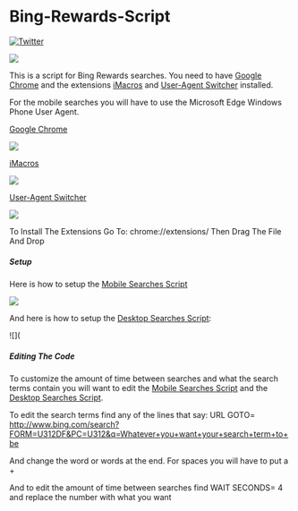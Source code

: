 # Bing-Rewards-Script
[![Twitter](https://img.shields.io/twitter/follow/Darth4212.svg?style=social)](https://twitter.com/Darth4212)

![](https://6qhccw.bn1301.livefilestore.com/y3m9xNm3EGoOR0WajyrVYO5RoZvxYny5QjeuKloftTWKMUYNL7MQYSLBSI_et0R03VOTNpbx6rOjsy0B5LuWN6SKc9512XFbvyAdz8_1c8d1PDA1l4Kx4lhS9H-hsZQD-Y-028g08JrpMHOk_bjH51c9ocPhq1jh099eCn-fsBxGoI?width=300&height=150&cropmode=none)


This is a script for Bing Rewards searches. You need to have [Google Chrome](https://onedrive.live.com/download?cid=F0F86193D07177B0&resid=F0F86193D07177B0%214160&authkey=ADBIhYjgvXsMIR40) and the extensions [iMacros](https://onedrive.live.com/download?cid=F0F86193D07177B0&resid=F0F86193D07177B0%214158&authkey=ANHtiBdVYcfyYlc) and [User-Agent Switcher](https://onedrive.live.com/download?cid=F0F86193D07177B0&resid=F0F86193D07177B0%214159&authkey=AJs_4OjOsT6y8D8) installed.

For the mobile searches you will have to use the Microsoft Edge Windows Phone User Agent.

[Google Chrome](https://onedrive.live.com/download?cid=F0F86193D07177B0&resid=F0F86193D07177B0%214160&authkey=ADBIhYjgvXsMIR4)

![](https://www.google.com/chrome/assets/common/images/chrome_logo_2x.png?mmfb=a5234ae3c4265f687c7fffae2760a907)

[iMacros](https://onedrive.live.com/download?cid=F0F86193D07177B0&resid=F0F86193D07177B0%214158&authkey=ANHtiBdVYcfyYlc)

![](http://tse1.mm.bing.net/th?&id=OIP.M448fa9dc1f7281af584113114284a090o0&w=198&h=175&c=0&pid=1.9&rs=0&p=0&r=0)

[User-Agent Switcher](https://onedrive.live.com/download?cid=F0F86193D07177B0&resid=F0F86193D07177B0%214159&authkey=AJs_4OjOsT6y8D8)

![](https://lh3.googleusercontent.com/Y-uvYRYxDoFd6WEytMwtNeFxszgkAjPwlLUKGmAvhkSkVnD1CPh2zpCd2FnVi3RsgxSWYpD_bQ=s26-h26-e365-rw)

To Install The Extensions Go To: chrome://extensions/ Then Drag The File And Drop

##### Setup

Here is how to setup the [Mobile Searches Script](https://github.com/Darth4212/Microsoft-Rewards-Auto-Search-Scripts/blob/master/Mobile%20Searches%20Script) 

[<img src="http://www.google.com.au/images/nav_logo7.png">](http://google.com.au/)

And here is how to setup the [Desktop Searches Script](https://github.com/Darth4212/Microsoft-Rewards-Auto-Search-Scripts/blob/master/Desktop%20Search%20Script):

![](


##### Editing The Code

To customize the amount of time between searches and what the search terms contain you will want to edit the [Mobile Searches Script](https://github.com/Darth4212/Microsoft-Rewards-Auto-Search-Scripts/blob/master/Mobile%20Searches%20Script) and the [Desktop Searches Script](https://github.com/Darth4212/Microsoft-Rewards-Auto-Search-Scripts/blob/master/Desktop%20Search%20Script).

To edit the search terms find any of the lines that say: URL GOTO= http://www.bing.com/search?FORM=U312DF&PC=U312&q=Whatever+you+want+your+search+term+to+be

And change the word or words at the end. For spaces you will have to put a +

And to edit the amount of time between searches find WAIT SECONDS= 4 and replace the number with what you want
